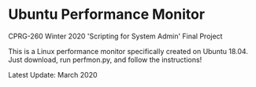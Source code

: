 # Ubuntu Performance Monitor
CPRG-260 Winter 2020 'Scripting for System Admin' Final Project

This is a Linux performance monitor specifically created on Ubuntu 18.04.
Just download, run perfmon.py, and follow the instructions!

Latest Update: March 2020
